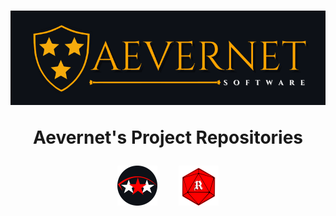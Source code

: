<h1 align="center">
<img src="https://raw.githubusercontent.com/aevernet/.github/master/images/banner/Aever-SW-D-800.png" alt="Aevernet">

Aevernet's Project Repositories

<a href="https://github.com/ragdata"><img src="https://raw.githubusercontent.com/Ragdata/Ragdata/master/images/logo/redeyed/sw/64x64-circle.png" alt="Ragdata, the RedEyed Rogue" /></a>
&nbsp;&nbsp;&nbsp;
<a href="https://github.com/redeyed-rpg"><img src="https://raw.githubusercontent.com/Ragdata/Ragdata/master/images/logo/redeyed/rpg/64x64-d20RB.png" alt="RedEyed-RPG" /></a>

</h1>
